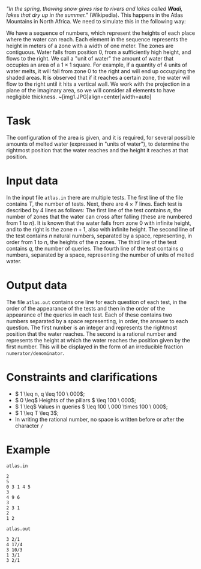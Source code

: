 *"In the spring, thawing snow gives rise to rivers and lakes called **Wadi**, lakes that dry up in the summer."* (Wikipedia). This happens in the Atlas Mountains in North Africa. We need to simulate this in the following way:

We have a sequence of numbers, which represent the heights of each place where the water can reach. Each element in the sequence represents the height in meters of a zone with a width of one meter. The zones are contiguous. Water falls from position $0$, from a sufficiently high height, and flows to the right. We call a "unit of water" the amount of water that occupies an area of a $1 \times 1$ square. For example, if a quantity of $4$ units of water melts, it will fall from zone $0$ to the right and will end up occupying the shaded areas. It is observed that if it reaches a certain zone, the water will flow to the right until it hits a vertical wall. We work with the projection in a plane of the imaginary area, so we will consider all elements to have negligible thickness.
~[img1.JPG|align=center|width=auto]

# Task

The configuration of the area is given, and it is required, for several possible amounts of melted water (expressed in "units of water"), to determine the rightmost position that the water reaches and the height it reaches at that position.

# Input data

In the input file `atlas.in` there are multiple tests. The first line of the file contains $T$, the number of tests. Next, there are $4 \times T$ lines. Each test is described by $4$ lines as follows: The first line of the test contains $n$, the number of zones that the water can cross after falling (these are numbered from $1$ to $n$). It is known that the water falls from zone $0$ with infinite height, and to the right is the zone $n+1$, also with infinite height. The second line of the test contains $n$ natural numbers, separated by a space, representing, in order from $1$ to $n$, the heights of the $n$ zones. The third line of the test contains $q$, the number of queries. The fourth line of the test contains $q$ numbers, separated by a space, representing the number of units of melted water.

# Output data

The file `atlas.out` contains one line for each question of each test, in the order of the appearance of the tests and then in the order of the appearance of the queries in each test. Each of these contains two numbers separated by a space representing, in order, the answer to each question. The first number is an integer and represents the rightmost position that the water reaches. The second is a rational number and represents the height at which the water reaches the position given by the first number. This will be displayed in the form of an irreducible fraction `numerator/denominator`.

# Constraints and clarifications

* $ 1 \leq n, q \leq 100 \ 000$;
* $ 0 \leq$ Heights of the pillars $ \leq 100 \ 000$;
* $ 1 \leq$ Values in queries $ \leq 100 \ 000 \times 100 \ 000$;
* $ 1 \leq T \leq 3$;
* In writing the rational number, no space is written before or after the character `/`

# Example

`atlas.in`
```
2
5
0 3 1 4 5
3
4 9 6
3
2 3 1
2
1 2
```

`atlas.out`
```
3 2/1
4 17/4
3 10/3
1 3/1
3 2/1
```
